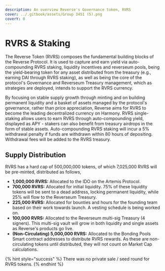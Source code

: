 ```yaml
---
description: An overview Reverse's Governance token, RVRS
cover: ../.gitbook/assets/Group 3451 (5).png
coverY: 0
---
```


# RVRS & Staking

The Reverse Token (RVRS) composes the fundamental building blocks of the Reverse Protocol. It is used to capture and earn yield via auto-compounding RVRS staking, liquidity incentives and reverseum pools, being the yield-bearing token for any asset distributed from the treasury (e.g., earning DAI through RVRS staking), as well as being the core of the protocol's Governance and Reverseum Treasury management, which as strategies are deployed, intends to support the RVRS currency.&#x20;

By focusing on stable supply growth through minting and on building permanent liquidity and a basket of assets managed by the protocol's governance, rather than price appreciation, Reverse aims for RVRS to become the leading decentralized currency on Harmony. RVRS single-staking allows users to earn RVRS through auto-compounding yield, displayed as APY - stakers can also benefit from treasury airdrops in the form of stable assets. Auto-compounding RVRS staking will incur a 5% withdrawal penalty if funds are withdrawn within 80 hours of depositing. Withdrawal fees will be added to the RVRS treasury.

## Supply Distribution

RVRS has a hard cap of 500,000,000 tokens, of which 7,025,000 RVRS will be pre-minted, distributed as follows,

* **1,000,000 RVRS:** Allocated to the IDO on the Artemis Protocol.
* **700,000 RVRS:** Allocated for initial liquidity. 75% of these liquidity tokens will be sent to a dead address, locking permanent liquidity, while 25% will flow to the Reverseum Treasury.&#x20;
* **225,000 RVRS:** Allocated for bounties and hours for the founding team based on their work towards launch. A vesting schedule is being worked on.
* **100,000 RVRS:** Allocated to the Reverseum multi-sig Treasury (4 signers). This multi-sig vault will grow in both liquidity and single assets as Reverse's products go live.
* **(Non-Circulating) 5,000,000 RVRS:** Allocated to the Bonding Pools Smart contract addresses to distribute RVRS rewards. As these are non-circulating tokens until distributed, they will not count on Market Cap calculations.

{% hint style="success" %}
There was no private sale / seed round for RVRS tokens.
{% endhint %}
